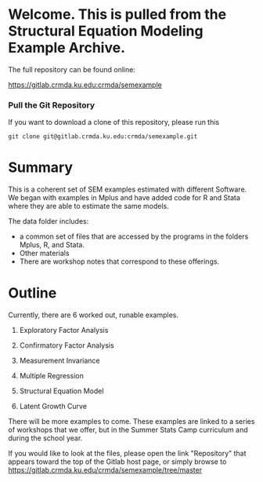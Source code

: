 # Welcome. This is pulled from the Structural Equation Modeling Example Archive.

The full repository can be found online:

https://gitlab.crmda.ku.edu:crmda/semexample


### Pull the Git Repository

If you want to download a clone of this repository, please run this

`git clone git@gitlab.crmda.ku.edu:crmda/semexample.git`


# **Summary**

This is a coherent set of SEM examples estimated with different
Software.  We began with examples in Mplus and have added code for
R and Stata where they are able to estimate the same models.

The data folder includes:
+ a common set of files that are accessed by the programs in the folders Mplus, R, and Stata.
+ Other materials
+ There are workshop notes that correspond to these offerings.

# Outline

Currently, there are 6 worked out, runable examples.

1. Exploratory Factor Analysis

2. Confirmatory Factor Analysis

3. Measurement Invariance

4. Multiple Regression

5. Structural Equation Model

6. Latent Growth Curve

There will be more examples to come.  These examples are linked to
a series of workshops that we offer, but in the Summer Stats Camp 
curriculum and during the school year.

If you would like to look at the files, please open the link
"Repository" that appears toward the top of the Gitlab host page, or
simply browse to https://gitlab.crmda.ku.edu/crmda/semexample/tree/master

